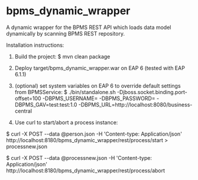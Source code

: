 # bpms_dynamic_wrapper

A dynamic wrapper for the BPMS REST API which loads data model dynamically by scanning BPMS REST repository.

Installation instructions:

1. Build the project:
$ mvn clean package

2. Deploy target/bpms_dynamic_wrapper.war on EAP 6 (tested with EAP 6.1.1)

3. (optional) set system variables on EAP 6 to override default settings from BPMSService:
$ ./bin/standalone.sh -Djboss.socket.binding.port-offset=100 -DBPMS_USERNAME=<business-central-user> -DBPMS_PASSWORD=<password> -DBPMS_GAV=test:test:1.0 -DBPMS_URL=http://localhost:8080/business-central

4. Use curl to start/abort a process instance:

$ curl -X POST --data @person.json -H 'Content-type: Application/json' http://localhost:8180/bpms_dynamic_wrapper/rest/process/start > processnew.json

$ curl -X POST --data @processnew.json -H 'Content-type: Application/json' http://localhost:8180/bpms_dynamic_wrapper/rest/process/abort
